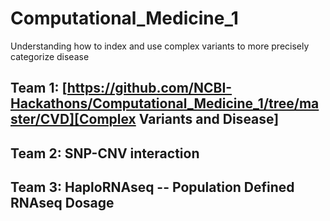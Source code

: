 # Computational_Medicine_1

Understanding how to index and use complex variants to more precisely categorize disease

## Team 1: [https://github.com/NCBI-Hackathons/Computational_Medicine_1/tree/master/CVD][Complex Variants and Disease]

## Team 2: SNP-CNV interaction

## Team 3: HaploRNAseq -- Population Defined RNAseq Dosage


